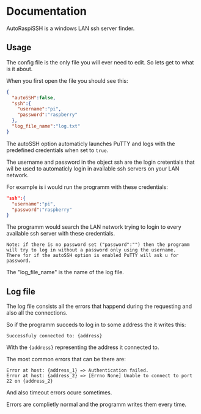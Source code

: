 # Documentation
AutoRaspiSSH is a windows LAN ssh server finder.

## Usage
The config file is the only file you will ever need to edit. So lets get to what is  it about.

When you first open the file you should see this:

```JSON
{	
  "autoSSH":false,
  "ssh":{
    "username":"pi",
    "password":"raspberry"
  },
  "log_file_name":"log.txt"
}
```

The autoSSH option automaticly launches PuTTY and logs with the predefined credentials when set to `true`.

The username and password in the object ssh are the login cretentials that wil be used to automaticly login in available ssh servers on your LAN network.

For example is i would run the programm with these credentials:
```JSON
"ssh":{
  "username":"pi",
  "password":"raspberry"
}
```
The programm would search the LAN network trying to login to every available ssh server with these credentials.

```
Note: if there is no password set ("password":"") then the programm will try to log in without a password only using the username.
There for if the autoSSH option is enabled PuTTY will ask u for password.
```

The "log_file_name" is the name of the log file.

## Log file

The log file consists all the errors that happend during the requesting and also all the connections.

So if the programm succeds to log in to some address the it writes this:
```
Successfuly connected to: {address}
```
With the `{address}` representing the address it connected to.

The most common errors that can be there are:
```
Error at host: {address_1} => Authentication failed.
Error at host: {address_2} => [Errno None] Unable to connect to port 22 on {address_2}
```
And also timeout errors ocure sometimes.

Errors are complietly normal and the programm writes them every time.
